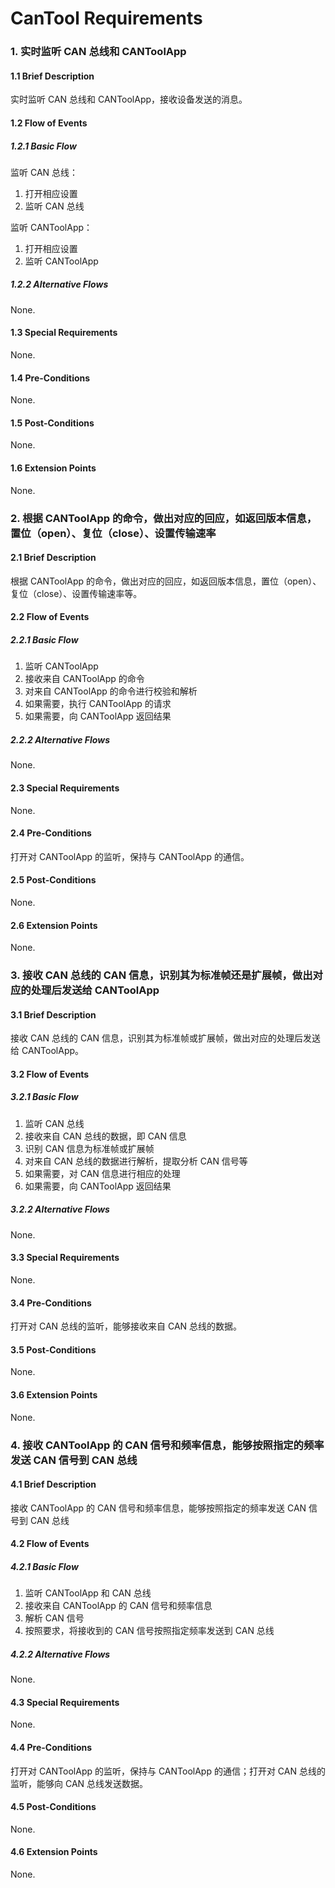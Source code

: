 ﻿# CanTool Requirements

### 1. 实时监听 CAN 总线和 CANToolApp

#### 1.1 Brief Description
实时监听 CAN 总线和 CANToolApp，接收设备发送的消息。

#### 1.2 Flow of Events
##### 1.2.1 Basic Flow
监听 CAN 总线：
1. 打开相应设置
2. 监听 CAN 总线

监听 CANToolApp：
1. 打开相应设置
2. 监听 CANToolApp

##### 1.2.2 Alternative Flows
None.
#### 1.3 Special Requirements
None.
#### 1.4 Pre-Conditions
None.
#### 1.5 Post-Conditions
None.
#### 1.6 Extension Points
None.


### 2. 根据 CANToolApp 的命令，做出对应的回应，如返回版本信息，置位（open）、复位（close）、设置传输速率

#### 2.1 Brief Description
根据 CANToolApp 的命令，做出对应的回应，如返回版本信息，置位（open）、复位（close）、设置传输速率等。
#### 2.2 Flow of Events
##### 2.2.1 Basic Flow
1. 监听 CANToolApp
2. 接收来自 CANToolApp 的命令
3. 对来自 CANToolApp 的命令进行校验和解析
4. 如果需要，执行 CANToolApp 的请求
5. 如果需要，向 CANToolApp 返回结果

##### 2.2.2 Alternative Flows
None.
#### 2.3 Special Requirements
None.
#### 2.4 Pre-Conditions
打开对 CANToolApp 的监听，保持与 CANToolApp 的通信。
#### 2.5 Post-Conditions
None.
#### 2.6 Extension Points
None.

### 3. 接收 CAN 总线的 CAN 信息，识别其为标准帧还是扩展帧，做出对应的处理后发送给 CANToolApp

#### 3.1 Brief Description
接收 CAN 总线的 CAN 信息，识别其为标准帧或扩展帧，做出对应的处理后发送给 CANToolApp。
#### 3.2 Flow of Events
##### 3.2.1 Basic Flow
1. 监听 CAN 总线
2. 接收来自 CAN 总线的数据，即 CAN 信息
3. 识别 CAN 信息为标准帧或扩展帧
3. 对来自 CAN 总线的数据进行解析，提取分析 CAN 信号等
4. 如果需要，对 CAN 信息进行相应的处理
5. 如果需要，向 CANToolApp 返回结果

##### 3.2.2 Alternative Flows
None.
#### 3.3 Special Requirements
None.
#### 3.4 Pre-Conditions
打开对 CAN 总线的监听，能够接收来自 CAN 总线的数据。
#### 3.5 Post-Conditions
None.
#### 3.6 Extension Points
None.

### 4. 接收 CANToolApp 的 CAN 信号和频率信息，能够按照指定的频率发送 CAN 信号到 CAN 总线

#### 4.1 Brief Description
接收 CANToolApp 的 CAN 信号和频率信息，能够按照指定的频率发送 CAN 信号到 CAN 总线
#### 4.2 Flow of Events
##### 4.2.1 Basic Flow
1. 监听 CANToolApp 和 CAN 总线
2. 接收来自 CANToolApp 的 CAN 信号和频率信息
3. 解析 CAN 信号
3. 按照要求，将接收到的 CAN 信号按照指定频率发送到 CAN 总线

##### 4.2.2 Alternative Flows
None.
#### 4.3 Special Requirements
None.
#### 4.4 Pre-Conditions
打开对 CANToolApp 的监听，保持与 CANToolApp 的通信；打开对 CAN 总线的监听，能够向 CAN 总线发送数据。
#### 4.5 Post-Conditions
None.
#### 4.6 Extension Points
None.